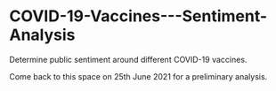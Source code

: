 # COVID-19-Vaccines---Sentiment-Analysis
Determine public sentiment around different COVID-19 vaccines. 

Come back to this space on 25th June 2021 for a preliminary analysis.
